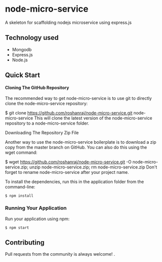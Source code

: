 
# node-micro-service
 A skeleton for scaffolding nodejs microservice using express.js 

## Technology used
* Mongodb
* Express.js
* Node.js

## Quick Start

#### Cloning The GitHub Repository

The recommended way to get node-micro-service is to use git to directly clone the node-micro-service repository:

$ git clone https://github.com/roshanraj/node-micro-service.git node-micro-service
This will clone the latest version of the node-micro-service repository to a node-micro-service folder.

Downloading The Repository Zip File

Another way to use the node-micro-service boilerplate is to download a zip copy from the master branch on GitHub. You can also do this using the wget command:

$ wget https://github.com/roshanraj/node-micro-service.git -O node-micro-service.zip; unzip node-micro-service.zip; rm node-micro-service.zip
Don't forget to rename node-micro-service after your project name.

To install the dependencies, run this in the application folder from the command-line:
```
$ npm install
```

### Running Your Application

Run your application using npm:
```
$ npm start
```

## Contributing

Pull requests from the community is always welcome! .
